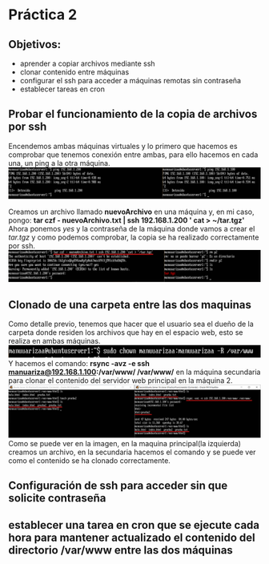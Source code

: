 # Práctica 2

## Objetivos:
- aprender a copiar archivos mediante ssh
- clonar contenido entre máquinas
- configurar el ssh para acceder a máquinas remotas sin contraseña
- establecer tareas en cron

## Probar el funcionamiento de la copia de archivos por ssh
Encendemos ambas máquinas virtuales y lo primero que hacemos es comprobar que tenemos conexión entre ambas, para ello hacemos en cada una, un ping a la otra máquina.
![imagen](https://github.com/manuuarizaa/SWAP/blob/master/practica2/ComprobacionPing.png)

Creamos un archivo llamado **nuevoArchivo** en una máquina y, en mi caso, pongo: **tar czf - nuevoArchivo.txt | ssh 192.168.1.200 ' cat > ~/tar.tgz'**
Ahora ponemos *yes* y la contraseña de la máquina donde vamos a crear el *tar.tgz* y como podemos comprobar, la copia se ha realizado correctamente por ssh.
![imagen](https://github.com/manuuarizaa/SWAP/blob/master/practica2/pruebaCopiaSSH.png)

## Clonado de una carpeta entre las dos maquinas
Como detalle previo, tenemos que hacer que el usuario sea el dueño de la carpeta donde residen los archivos que hay en el espacio web, esto se realiza en ambas máquinas.
![imagen](https://github.com/manuuarizaa/SWAP/blob/master/practica2/UsoChown.png)
Y hacemos el comando: **rsync -avz -e ssh manuariza@192.168.1.100:/var/www/ /var/www/** en la máquina secundaria para clonar el contenido del servidor web principal en la máquina 2.
![imagen](https://github.com/manuuarizaa/SWAP/blob/master/practica2/UsoDeClone.png)
Como se puede ver en la imagen, en la maquina principal(la izquierda) creamos un archivo, en la secundaria hacemos el comando y se puede ver como el contenido se ha clonado correctamente.

## Configuración de ssh para acceder sin que solicite contraseña

## establecer una tarea en cron que se ejecute cada hora para mantener actualizado el contenido del directorio /var/www entre las dos máquinas

